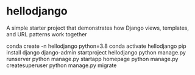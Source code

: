 # hellodjango
A simple starter project that demonstrates how Django views, templates, and URL patterns work together

conda create -n hellodjango python=3.8
conda activate hellodjango
pip install django
django-admin startproject hellodjango
python manage.py runserver
python manage.py startapp homepage
python manage.py createsuperuser
python manage.py migrate
